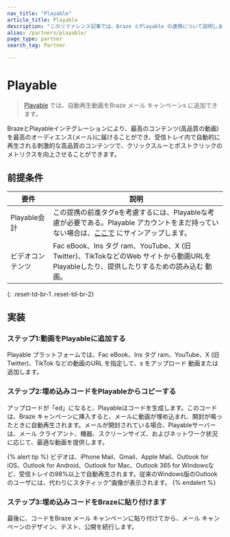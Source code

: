 ```yaml
---
nav_title: "Playable"
article_title: Playable
description: "このリファレンス記事では、Braze とPlayable の連携について説明します。この動画 プラットフォームでは、Braze メール キャンペーンs に動画内容を追加できます。"
alias: /partners/playable/
page_type: partner
search_tag: Partner

---
```


# Playable

> [Playable][1] では、自動再生動画をBraze メール キャンペーンs に追加できます。

BrazeとPlayableインテグレーションにより、最高のコンテンツ(高品質の動画)を最高のオーディエンス(メール)に届けることができ、受信トレイ内で自動的に再生される刺激的な高品質のコンテンツで、クリックスルーとポストクリックのメトリクスを向上させることができます。

## 前提条件

| 要件 | 説明 | 
| ----------- | ----------- |
| Playable会計 | この提携の前進タグeを考慮するには、Playableな考慮が必要である。Playable アカウントをまだ持っていない場合は、[ここで][signup] にサインアップします。
ビデオコンテンツ | Fac eBook、Ins タグ ram、YouTube、X (旧Twitter)、TikTokなどのWeb サイトから動画URLをPlayableしたり、提供したりするための読み込む 動画。 |
{: .reset-td-br-1 .reset-td-br-2}

## 実装

### ステップ1:動画をPlayableに追加する

Playable プラットフォームでは、Fac eBook、Ins タグ ram、YouTube、X (旧Twitter)、TikTok などの動画のURL を指定して、s をアップロード 動画または追加します。

### ステップ2:埋め込みコードをPlayableからコピーする

アップロードが「ed」になると、Playableはコードを生成します。このコードは、Braze キャンペーンに挿入すると、メールに動画が埋め込まれ、開封が鳴ったときに自動再生されます。メールが開封されている場合、Playableサーバーは、メール クライアント、機器、スクリーンサイズ、およびネットワーク状況に応じて、最適な動画を提供します。

{% alert tip %}
ビデオは、iPhone Mail、Gmail、Apple Mail、Outlook for iOS、Outlook for Android、Outlook for Mac、Outlook 365 for Windowsなど、受信トレイの98%以上で自動再生されます。従来のWindows版のOutlookのユーザには、代わりにスタティック"画像が表示されます。
{% endalert %}

### ステップ3:埋め込みコードをBrazeに貼り付けます

最後に、コードをBraze メール キャンペーンに貼り付けてから、メール キャンペーンのデザイン、テスト、公開を続行します。

[1]: https://playable.video
[signup]: https://signup.playable.video